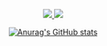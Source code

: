 <div align="center">
  <a href="webaura.tistory.com" target="_blank"><img src="https://img.shields.io/badge/Tistory-FF5722?style=for-the-badge&logo=Bloglovin&logoColor=white"> </a>
<a href="https://ngyu.notion.site/5c51addf60c74a64b8ddd43a0834dc67" target="_blank"><img src="https://img.shields.io/badge/PORTFOLIO-000000?style=for-the-badge&logo=Notion&logoColor=white"></a>
  
  [![Anurag's GitHub stats](https://github-readme-stats.vercel.app/api?username=vpdls1511)](https://github.com/anuraghazra/github-readme-stats)
</div>
